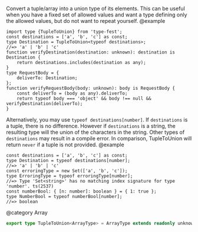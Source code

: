 Convert a tuple/array into a union type of its elements.
This can be useful when you have a fixed set of allowed values and want a type defining only the allowed values, but do not want to repeat yourself.
@example

    import type {TupleToUnion} from 'type-fest';
    const destinations = ['a', 'b', 'c'] as const;
    type Destination = TupleToUnion<typeof destinations>;
    //=> 'a' | 'b' | 'c'
    function verifyDestination(destination: unknown): destination is Destination {
        return destinations.includes(destination as any);
    }
    type RequestBody = {
        deliverTo: Destination;
    };
    function verifyRequestBody(body: unknown): body is RequestBody {
        const deliverTo = (body as any).deliverTo;
        return typeof body === 'object' && body !== null && verifyDestination(deliverTo);
    }

Alternatively, you may use `typeof destinations[number]`. If `destinations` is a tuple, there is no difference. However if `destinations` is a string, the resulting type will the union of the characters in the string. Other types of `destinations` may result in a compile error. In comparison, TupleToUnion will return `never` if a tuple is not provided.
@example

    const destinations = ['a', 'b', 'c'] as const;
    type Destination = typeof destinations[number];
    //=> 'a' | 'b' | 'c'
    const erroringType = new Set(['a', 'b', 'c']);
    type ErroringType = typeof erroringType[number];
    //=> Type 'Set<string>' has no matching index signature for type 'number'. ts(2537)
    const numberBool: { [n: number]: boolean } = { 1: true };
    type NumberBool = typeof numberBool[number];
    //=> boolean

@category Array

``` typescript
export type TupleToUnion<ArrayType> = ArrayType extends readonly unknown[] ? ArrayType[number] : never;
```